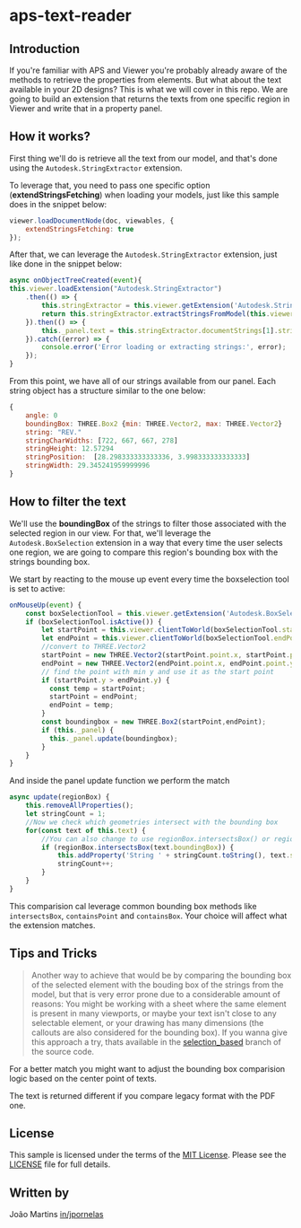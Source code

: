 # aps-text-reader

## Introduction

If you're familiar with APS and Viewer you're probably already aware of the methods to retrieve the properties from elements. But what about the text available in your 2D designs? This is what we will cover in this repo.
We are going to build an extension that returns the texts from one specific region in Viewer and write that in a property panel.

## How it works?

First thing we'll do is retrieve all the text from our model, and that's done using the `Autodesk.StringExtractor` extension.

To leverage that, you need to pass one specific option (**extendStringsFetching**) when loading your models, just like this sample does in the snippet below:

```js
viewer.loadDocumentNode(doc, viewables, {
    extendStringsFetching: true
});
```

After that, we can leverage the `Autodesk.StringExtractor` extension, just like done in the snippet below:

```js
async onObjectTreeCreated(event){
this.viewer.loadExtension("Autodesk.StringExtractor")
    .then(() => {
        this.stringExtractor = this.viewer.getExtension('Autodesk.StringExtractor');
        return this.stringExtractor.extractStringsFromModel(this.viewer.model);
    }).then(() => {
        this._panel.text = this.stringExtractor.documentStrings[1].strings;
    }).catch((error) => {
        console.error('Error loading or extracting strings:', error);
    });
}
```

From this point, we have all of our strings available from our panel.
Each  string object has a structure similar to the one below:
```js
{
    angle: 0
    boundingBox: THREE.Box2 {min: THREE.Vector2, max: THREE.Vector2}
    string: "REV."
    stringCharWidths: [722, 667, 667, 278]
    stringHeight: 12.57294
    stringPosition:  [28.298333333333336, 3.998333333333333]
    stringWidth: 29.345241959999996
}
```

## How to filter the text

We'll use the **boundingBox** of the strings to filter those associated with the selected region in our view.
For that, we'll leverage the `Autodesk.BoxSelection` extension in a way that every time the user selects one region, we are going to compare this region's bounding box with the strings bounding box.

We start by reacting to the mouse up event every time the boxselection tool is set to active:

```js
onMouseUp(event) {
    const boxSelectionTool = this.viewer.getExtension('Autodesk.BoxSelection').boxSelectionTool;
    if (boxSelectionTool.isActive()) {
        let startPoint = this.viewer.clientToWorld(boxSelectionTool.startPoint.x, boxSelectionTool.startPoint.y);
        let endPoint = this.viewer.clientToWorld(boxSelectionTool.endPoint.x, boxSelectionTool.endPoint.y);
        //convert to THREE.Vector2
        startPoint = new THREE.Vector2(startPoint.point.x, startPoint.point.y);
        endPoint = new THREE.Vector2(endPoint.point.x, endPoint.point.y);
        // find the point with min y and use it as the start point
        if (startPoint.y > endPoint.y) {
          const temp = startPoint;
          startPoint = endPoint;
          endPoint = temp;
        }
        const boundingbox = new THREE.Box2(startPoint,endPoint);
        if (this._panel) {
          this._panel.update(boundingbox);
        }
    }
}
```

And inside the panel update function we perform the match

```js
async update(regionBox) {
    this.removeAllProperties();
    let stringCount = 1;
    //Now we check which geometries intersect with the bounding box
    for(const text of this.text) {
        //You can also change to use regionBox.intersectsBox() or regionBox.containsPoint() or regionBox.containsBox() if you want to check for containment instead of intersection 
        if (regionBox.intersectsBox(text.boundingBox)) {
            this.addProperty('String ' + stringCount.toString(), text.string, 'PDF Text');
            stringCount++;
        }
    }
}
```

This comparision cal leverage common bounding box methods like `intersectsBox`, `containsPoint` and `containsBox`. Your choice will affect what the extension matches.

## Tips and Tricks

> Another way to achieve that would be by comparing the bounding box of the selected element with the bouding box of the strings from the model, but that is very error prone due to a considerable amount of reasons: You might be working with a sheet where the same element is present in many viewports, or maybe your text isn't close to any selectable element, or your drawing has many dimensions (the callouts are also considered for the bounding box).
If you wanna give this approach a try, thats available in the [selection_based](https://github.com/JoaoMartins-callmeJohn/aps-pdf-text-reader/tree/selection_based) branch of the source code.

For a better match you might want to adjust the bounding box comparision logic based on the center point of texts.

The text is returned different if you compare legacy format with the PDF one.

## License

This sample is licensed under the terms of the [MIT License](http://opensource.org/licenses/MIT). Please see the [LICENSE](LICENSE) file for full details.

## Written by

João Martins [in/jpornelas](https://linkedin.com/in/jpornelas)
